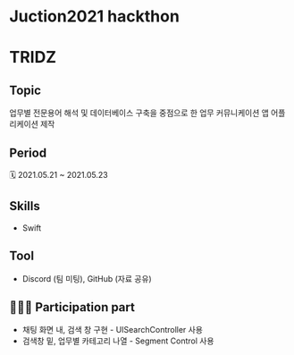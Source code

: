 # Juction2021 hackthon

# TRIDZ

## Topic

업무별 전문용어 해석 및 데이터베이스 구축을 중점으로 한 업무 커뮤니케이션 앱 어플리케이션 제작

## Period

  🗓 2021.05.21 ~ 2021.05.23

## Skills

- Swift

## Tool

- Discord (팀 미팅), GitHub (자료 공유)

## 👩🏻‍💻 Participation part

- 채팅 화면 내, 검색 창 구현 - UISearchController 사용
- 검색창 밑, 업무별 카테고리 나열 - Segment Control 사용
